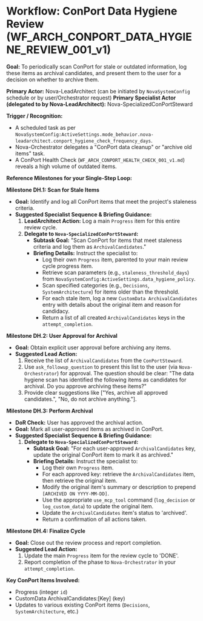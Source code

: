 # Workflow: ConPort Data Hygiene Review (WF_ARCH_CONPORT_DATA_HYGIENE_REVIEW_001_v1)

**Goal:** To periodically scan ConPort for stale or outdated information, log these items as archival candidates, and present them to the user for a decision on whether to archive them.

**Primary Actor:** Nova-LeadArchitect (can be initiated by `NovaSystemConfig` schedule or by user/Orchestrator request)
**Primary Specialist Actor (delegated to by Nova-LeadArchitect):** Nova-SpecializedConPortSteward

**Trigger / Recognition:**

- A scheduled task as per `NovaSystemConfig:ActiveSettings.mode_behavior.nova-leadarchitect.conport_hygiene_check_frequency_days`.
- Nova-Orchestrator delegates a "ConPort data cleanup" or "archive old items" task.
- A ConPort Health Check (`WF_ARCH_CONPORT_HEALTH_CHECK_001_v1.md`) reveals a high volume of outdated items.

**Reference Milestones for your Single-Step Loop:**

**Milestone DH.1: Scan for Stale Items**

- **Goal:** Identify and log all ConPort items that meet the project's staleness criteria.
- **Suggested Specialist Sequence & Briefing Guidance:**
  1.  **LeadArchitect Action:** Log a main `Progress` item for this entire review cycle.
  2.  **Delegate to `Nova-SpecializedConPortSteward`:**
      - **Subtask Goal:** "Scan ConPort for items that meet staleness criteria and log them as `ArchivalCandidates`."
      - **Briefing Details:** Instruct the specialist to:
        - Log their own `Progress` item, parented to your main review cycle progress item.
        - Retrieve scan parameters (e.g., `staleness_threshold_days`) from `NovaSystemConfig:ActiveSettings.data_hygiene_policy`.
        - Scan specified categories (e.g., `Decisions`, `SystemArchitecture`) for items older than the threshold.
        - For each stale item, log a new `CustomData ArchivalCandidates` entry with details about the original item and reason for candidacy.
        - Return a list of all created `ArchivalCandidates` keys in the `attempt_completion`.

**Milestone DH.2: User Approval for Archival**

- **Goal:** Obtain explicit user approval before archiving any items.
- **Suggested Lead Action:**
  1.  Receive the list of `ArchivalCandidates` from the `ConPortSteward`.
  2.  Use `ask_followup_question` to present this list to the user (via `Nova-Orchestrator`) for approval. The question should be clear: "The data hygiene scan has identified the following items as candidates for archival. Do you approve archiving these items?"
  3.  Provide clear suggestions like ["Yes, archive all approved candidates.", "No, do not archive anything."].

**Milestone DH.3: Perform Archival**

- **DoR Check:** User has approved the archival action.
- **Goal:** Mark all user-approved items as archived in ConPort.
- **Suggested Specialist Sequence & Briefing Guidance:**
  1.  **Delegate to `Nova-SpecializedConPortSteward`:**
      - **Subtask Goal:** "For each user-approved `ArchivalCandidates` key, update the original ConPort item to mark it as archived."
      - **Briefing Details:** Instruct the specialist to:
        - Log their own `Progress` item.
        - For each approved key: retrieve the `ArchivalCandidates` item, then retrieve the original item.
        - Modify the original item's summary or description to prepend `[ARCHIVED ON YYYY-MM-DD]`.
        - Use the appropriate `use_mcp_tool` command (`log_decision` or `log_custom_data`) to update the original item.
        - Update the `ArchivalCandidates` item's status to 'archived'.
        - Return a confirmation of all actions taken.

**Milestone DH.4: Finalize Cycle**

- **Goal:** Close out the review process and report completion.
- **Suggested Lead Action:**
  1.  Update the main `Progress` item for the review cycle to 'DONE'.
  2.  Report completion of the phase to `Nova-Orchestrator` in your `attempt_completion`.

**Key ConPort Items Involved:**

- Progress (integer `id`)
- CustomData ArchivalCandidates:[Key] (key)
- Updates to various existing ConPort items (`Decisions`, `SystemArchitecture`, etc.)
